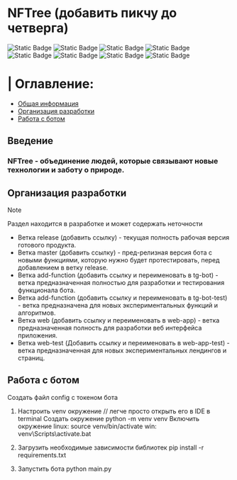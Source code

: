 # NFTree (добавить пикчу до четверга)

![Static Badge](https://img.shields.io/badge/Python-FFD43B?style=for-the-badge&logo=python&logoColor=blue)
![Static Badge](https://img.shields.io/badge/Sqlite-003B57?style=for-the-badge&logo=sqlite&logoColor=white)
![Static Badge](https://img.shields.io/badge/CSS3-1572B6?style=for-the-badge&logo=css3&logoColor=white)
![Static Badge](https://img.shields.io/badge/HTML5-E34F26?style=for-the-badge&logo=html5&logoColor=white)
![Static Badge](https://img.shields.io/badge/JavaScript-323330?style=for-the-badge&logo=javascript&logoColor=F7DF1E)
![Static Badge](https://img.shields.io/badge/Figma-F24E1E?style=for-the-badge&logo=figma&logoColor=white)
![Static Badge](https://img.shields.io/badge/GitHub-100000?style=for-the-badge&logo=github&logoColor=white)
![Static Badge](https://img.shields.io/badge/GIT-E44C30?style=for-the-badge&logo=git&logoColor=white)


# | Оглавление:

- [Общая информация](#введение)
- [Организация разработки](#организация-разработки)
- [Работа с ботом](#работа-с-ботом)

## Введение

### NFTree - объединение людей, которые связывают новые технологии и заботу о природе.

## Организация разработки

> [!NOTE]
> Раздел находится в разработке и может содержать неточности

- Ветка release (добавить ссылку) - текущая полность рабочая версия готового продукта.
- Ветка master (добавить ссылку) - пред-релизная версия бота с новыми функциями, которую нужно будет протестировать, перед добавлением в ветку release.
- Ветка add-function (добавить ссылку и переименовать в tg-bot) - ветка предназначенная полностью для разработки и тестирования функционала бота.
- Ветка add-function (добавить ссылку и переименовать в tg-bot-test) - ветка предназначена для новых экспериментальных функций и алгоритмов.
- Ветка web (добавить ссылку и переименовать в web-app) - ветка предназначенная полность  для разработки веб интерфейса приложения.
- Ветка web-test (Добавить ссылку и переименовать в web-app-test) - ветка предназначенная для новых экспериментальных лендингов и страниц.



## Работа с ботом

Создать файл config с токеном бота

1) Настроить venv окружение // легче просто открыть его в IDE в terminal
Создать окружение
python -m venv venv
Включить окружение
linux: source venv/bin/activate
win: venv\Scripts\activate.bat

2) Загрузить необходимые зависимости библиотек
pip install -r requirements.txt

3) Запустить бота
python main.py

